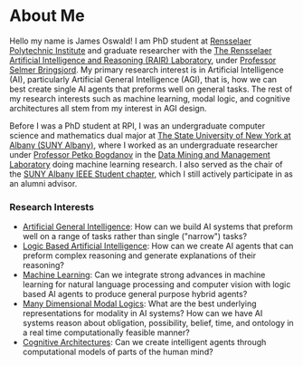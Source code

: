
# About Me

Hello my name is James Oswald! I am PhD student at [Rensselaer Polytechnic Institute](https://rpi.edu/) and graduate researcher with the [The Rensselaer Artificial Intelligence and Reasoning (RAIR) Laboratory](https://rair.cogsci.rpi.edu/), under [Professor Selmer Bringsjord](https://homepages.rpi.edu/~brings/). My primary research interest is in Artificial Intelligence (AI), particularly Artificial General Intelligence (AGI), that is, how we can best create single AI agents that preforms well on general tasks. The rest of my research interests such as machine learning, modal logic, and cognitive architectures all stem from my interest in AGI design. 

Before I was a PhD student at RPI, I was an undergraduate computer science and mathematics dual major at [The State University of New York at Albany (SUNY Albany)](https://www.albany.edu/), where I worked as an undergraduate researcher under [Professor Petko Bogdanov](http://www.cs.albany.edu/~petko/lab/petko-bogdanov) in the [Data Mining and Management Laboratory](http://www.cs.albany.edu/~petko/lab/) doing machine learning research. I also served as the chair of the [SUNY Albany IEEE Student chapter](https://ieeeualbany.org/), which I still actively participate in as an alumni advisor.

### Research Interests
* [Artificial General Intelligence](https://en.wikipedia.org/wiki/Artificial_general_intelligence): How can we build AI systems that preform well on a range of tasks rather than single ("narrow") tasks? 
* [Logic Based Artificial Intelligence](https://plato.stanford.edu/entries/logic-ai/): How can we create AI agents that can preform complex reasoning and generate explanations of their reasoning?  
* [Machine Learning](https://en.wikipedia.org/wiki/Machine_learning): Can we integrate strong advances in machine learning for natural language processing and computer vision with logic based AI agents to produce general purpose hybrid agents?
* [Many Dimensional Modal Logics](https://plato.stanford.edu/entries/phil-multimodallogic/): What are the best underlying representations for modality in AI systems? How can we have AI systems reason about obligation, possibility, belief, time, and ontology in a real time computationally feasible manner? 
* [Cognitive Architectures](https://en.wikipedia.org/wiki/Cognitive_architecture): Can we create intelligent agents through computational models of parts of the human mind? 